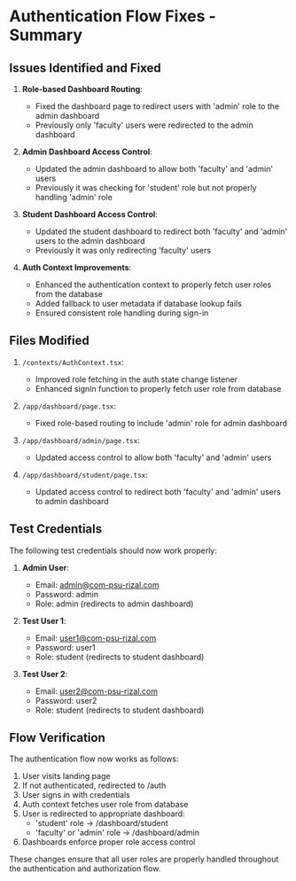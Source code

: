 # Authentication Flow Fixes - Summary

## Issues Identified and Fixed

1. **Role-based Dashboard Routing**: 
   - Fixed the dashboard page to redirect users with 'admin' role to the admin dashboard
   - Previously only 'faculty' users were redirected to the admin dashboard

2. **Admin Dashboard Access Control**:
   - Updated the admin dashboard to allow both 'faculty' and 'admin' users
   - Previously it was checking for 'student' role but not properly handling 'admin' role

3. **Student Dashboard Access Control**:
   - Updated the student dashboard to redirect both 'faculty' and 'admin' users to the admin dashboard
   - Previously it was only redirecting 'faculty' users

4. **Auth Context Improvements**:
   - Enhanced the authentication context to properly fetch user roles from the database
   - Added fallback to user metadata if database lookup fails
   - Ensured consistent role handling during sign-in

## Files Modified

1. `/contexts/AuthContext.tsx`:
   - Improved role fetching in the auth state change listener
   - Enhanced signIn function to properly fetch user role from database

2. `/app/dashboard/page.tsx`:
   - Fixed role-based routing to include 'admin' role for admin dashboard

3. `/app/dashboard/admin/page.tsx`:
   - Updated access control to allow both 'faculty' and 'admin' users

4. `/app/dashboard/student/page.tsx`:
   - Updated access control to redirect both 'faculty' and 'admin' users to admin dashboard

## Test Credentials

The following test credentials should now work properly:

1. **Admin User**:
   - Email: admin@com-psu-rizal.com
   - Password: admin
   - Role: admin (redirects to admin dashboard)

2. **Test User 1**:
   - Email: user1@com-psu-rizal.com
   - Password: user1
   - Role: student (redirects to student dashboard)

3. **Test User 2**:
   - Email: user2@com-psu-rizal.com
   - Password: user2
   - Role: student (redirects to student dashboard)

## Flow Verification

The authentication flow now works as follows:

1. User visits landing page
2. If not authenticated, redirected to /auth
3. User signs in with credentials
4. Auth context fetches user role from database
5. User is redirected to appropriate dashboard:
   - 'student' role → /dashboard/student
   - 'faculty' or 'admin' role → /dashboard/admin
6. Dashboards enforce proper role access control

These changes ensure that all user roles are properly handled throughout the authentication and authorization flow.